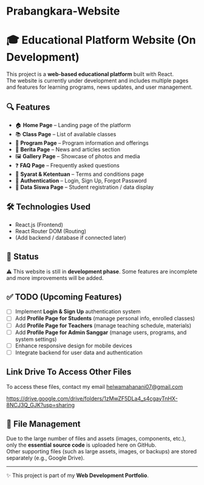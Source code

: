# Prabangkara-Website

# 🎓 Educational Platform Website (On Development)

This project is a **web-based educational platform** built with React.  
The website is currently under development and includes multiple pages and features for learning programs, news updates, and user management.

## 🔍 Features
- 🏠 **Home Page** – Landing page of the platform  
- 📚 **Class Page** – List of available classes  
- 🎯 **Program Page** – Program information and offerings  
- 📰 **Berita Page** – News and articles section  
- 🖼️ **Gallery Page** – Showcase of photos and media  
- ❓ **FAQ Page** – Frequently asked questions  
- 📜 **Syarat & Ketentuan** – Terms and conditions page  
- 🔐 **Authentication** – Login, Sign Up, Forgot Password  
- 👥 **Data Siswa Page** – Student registration / data display  

## 🛠️ Technologies Used
- React.js (Frontend)  
- React Router DOM (Routing)  
- (Add backend / database if connected later)  

## 🚧 Status
⚠️ This website is still in **development phase**. Some features are incomplete and more improvements will be added.  

## ✅ TODO (Upcoming Features)
- [ ] Implement **Login & Sign Up** authentication system  
- [ ] Add **Profile Page for Students** (manage personal info, enrolled classes)  
- [ ] Add **Profile Page for Teachers** (manage teaching schedule, materials)  
- [ ] Add **Profile Page for Admin Sanggar** (manage users, programs, and system settings)  
- [ ] Enhance responsive design for mobile devices  
- [ ] Integrate backend for user data and authentication

## Link Drive To Access Other Files
To access these files, contact my email helwamahanani07@gmail.com

https://drive.google.com/drive/folders/1zMwZF5DLa4_s4cgayTnHX-8NCJ3Q_GJK?usp=sharing

## 📂 File Management
Due to the large number of files and assets (images, components, etc.), only the **essential source code** is uploaded here on GitHub.  
Other supporting files (such as large assets, images, or backups) are stored separately (e.g., Google Drive).  

---
✨ This project is part of my **Web Development Portfolio**.
